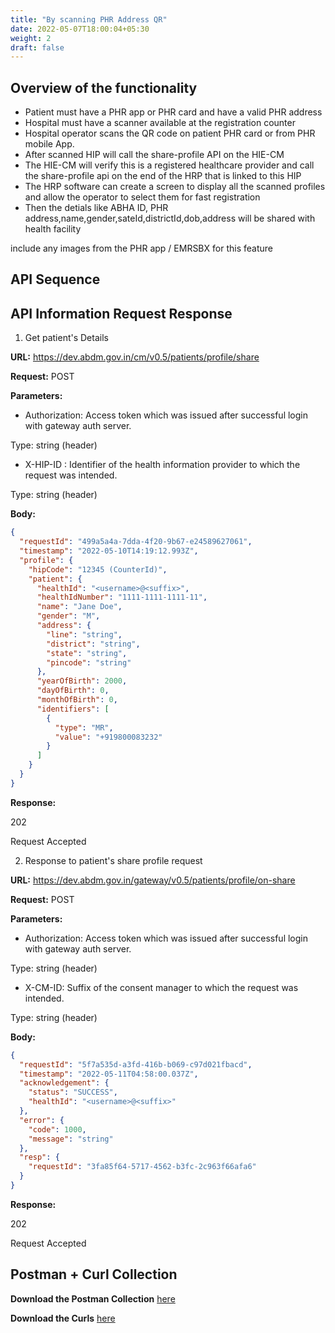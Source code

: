 ```yaml
---
title: "By scanning PHR Address QR"
date: 2022-05-07T18:00:04+05:30
weight: 2
draft: false
---
```


## Overview of the functionality 
- Patient must have a PHR app or PHR card and have a valid PHR address
- Hospital must have a scanner available at the registration counter
- Hospital operator scans the QR code on patient PHR card or from PHR mobile App.
- After scanned HIP will call the share-profile API on the HIE-CM 
- The HIE-CM will verify this is a registered healthcare provider and call the share-profile api on the end of the HRP that is linked to this HIP 
- The HRP software can create a screen to display all the scanned profiles and allow the operator to select them for fast registration 
- Then the detials like ABHA ID, PHR address,name,gender,sateId,districtId,dob,address will be shared with health facility


include any images from the PHR app / EMRSBX for this feature 



## API Sequence 


## API Information Request Response 

1. Get patient's Details

**URL:** https://dev.abdm.gov.in/cm/v0.5/patients/profile/share

**Request:** POST  

**Parameters:**

- Authorization: Access token which was issued after successful login with gateway auth server.

Type: string (header)

- X-HIP-ID : Identifier of the health information provider to which the request was intended.

Type: string (header)


**Body:**
```json
{
  "requestId": "499a5a4a-7dda-4f20-9b67-e24589627061",
  "timestamp": "2022-05-10T14:19:12.993Z",
  "profile": {
    "hipCode": "12345 (CounterId)",
    "patient": {
      "healthId": "<username>@<suffix>",
      "healthIdNumber": "1111-1111-1111-11",
      "name": "Jane Doe",
      "gender": "M",
      "address": {
        "line": "string",
        "district": "string",
        "state": "string",
        "pincode": "string"
      },
      "yearOfBirth": 2000,
      "dayOfBirth": 0,
      "monthOfBirth": 0,
      "identifiers": [
        {
          "type": "MR",
          "value": "+919800083232"
        }
      ]
    }
  }
}
```

**Response:**

202	

Request Accepted


2. Response to patient's share profile request

**URL:** https://dev.abdm.gov.in/gateway/v0.5/patients/profile/on-share

**Request:** POST  

**Parameters:**

- Authorization: Access token which was issued after successful login with gateway auth server.

Type: string (header)

- X-CM-ID: Suffix of the consent manager to which the request was intended.

Type: string (header)

**Body:**

```json
{
  "requestId": "5f7a535d-a3fd-416b-b069-c97d021fbacd",
  "timestamp": "2022-05-11T04:58:00.037Z",
  "acknowledgement": {
    "status": "SUCCESS",
    "healthId": "<username>@<suffix>"
  },
  "error": {
    "code": 1000,
    "message": "string"
  },
  "resp": {
    "requestId": "3fa85f64-5717-4562-b3fc-2c963f66afa6"
  }
}
```

**Response:**

202	

Request Accepted



## Postman + Curl Collection 

**Download the Postman Collection** [here](/abdm-docs/Postman/scanning-phraddr.json)

**Download the Curls** [here](/abdm-docs/Curls/scanning-phraddr.txt)

